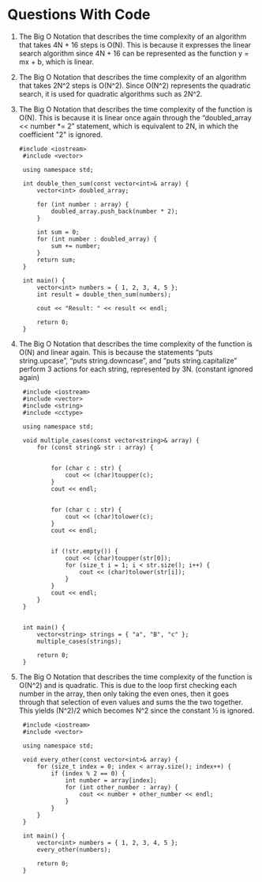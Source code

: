 # Questions With Code

1. The Big O Notation that describes the time complexity of an algorithm that takes 4N + 16 steps is O(N). This is because it expresses the     linear search algorithm since 4N + 16 can be represented as the function y = mx + b, which is linear.

2. The Big O Notation that describes the time complexity of an algorithm that takes 2N^2 steps is O(N^2). Since O(N^2) represents the           quadratic search, it is used for quadratic algorithms such as 2N^2.

3. The Big O Notation that describes the time complexity of the function is O(N). This is because it is linear once again through the           “doubled_array << number *= 2” statement, which is equivalent to 2N, in which the coefficient "2" is ignored.

       #include <iostream>
        #include <vector>
        
        using namespace std;
        
        int double_then_sum(const vector<int>& array) {
            vector<int> doubled_array;
        
            for (int number : array) {
                doubled_array.push_back(number * 2);
            }
        
            int sum = 0;
            for (int number : doubled_array) {
                sum += number;
            }
            return sum;
        }
        
        int main() {
            vector<int> numbers = { 1, 2, 3, 4, 5 };
            int result = double_then_sum(numbers);
        
            cout << "Result: " << result << endl;
        
            return 0;
        }


    
4. The Big O Notation that describes the time complexity of the function is O(N) and linear again. This is because the statements “puts         string.upcase”, “puts string.downcase”, and “puts string.capitalize” perform 3 actions for each string, represented by 3N. (constant       ignored again)


        #include <iostream>
        #include <vector>
        #include <string>
        #include <cctype>
        
        using namespace std;
        
        void multiple_cases(const vector<string>& array) {
            for (const string& str : array) {
        
        
                for (char c : str) {
                    cout << (char)toupper(c);
                }
                cout << endl;
        
        
                for (char c : str) {
                    cout << (char)tolower(c);
                }
                cout << endl;
        
        
                if (!str.empty()) {
                    cout << (char)toupper(str[0]);
                    for (size_t i = 1; i < str.size(); i++) {
                        cout << (char)tolower(str[i]);
                    }
                }
                cout << endl;
            }
        }
        
        
        int main() {
            vector<string> strings = { "a", "B", "c" };
            multiple_cases(strings);
        
            return 0;
        }



5. The Big O Notation that describes the time complexity of the function is O(N^2) and is quadratic. This is due to the loop first checking each number in the array, then only taking the even ones, then it goes through that selection of even values and sums the the two together. This yields (N^2)/2 which becomes N^2 since the constant ½ is ignored.


        #include <iostream>
        #include <vector>
        
        using namespace std;
        
        void every_other(const vector<int>& array) {
            for (size_t index = 0; index < array.size(); index++) {
                if (index % 2 == 0) {
                    int number = array[index];
                    for (int other_number : array) {
                        cout << number + other_number << endl;
                    }
                }
            }
        }
        
        int main() {
            vector<int> numbers = { 1, 2, 3, 4, 5 };
            every_other(numbers);
        
            return 0;
        }
